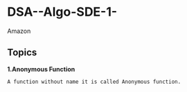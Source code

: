 # DSA--Algo-SDE-1-
Amazon


## Topics

<!-- ~~~1~~ -->

 
**1.Anonymous Function**
```
A function without name it is called Anonymous function.
```